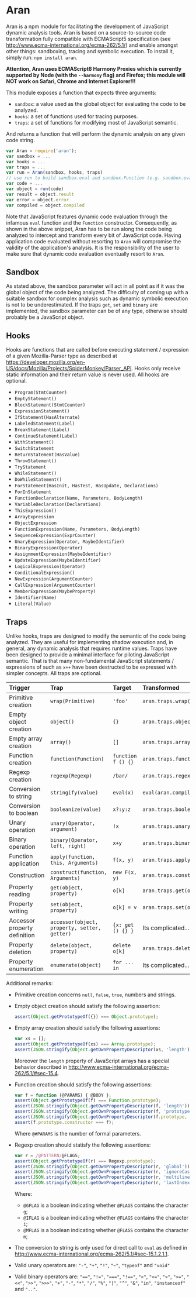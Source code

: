 # Aran

Aran is a npm module for facilitating the development of JavaScript dynamic analysis tools. Aran is based on a source-to-source code transformation fully compatible with ECMAScript5 specification (see http://www.ecma-international.org/ecma-262/5.1/) and enable amongst other things: sandboxing, tracing and symbolic execution. To install it, simply run: `npm install aran`.

**Attention, Aran uses ECMAScript6 Harmony Proxies which is currently supported by Node (with the `--harmony` flag) and Firefox; this module will NOT work on Safari, Chrome and Internet Explorer!!!**

This module exposes a function that expects three arguments:

* `sandbox`: a value used as the global object for evaluating the code to be analyzed.
* `hooks`: a set of functions used for tracing purposes.
* `traps`: a set of functions for modifying most of JavaScript semantic.

And returns a function that will perform the dynamic analysis on any given code string.

```javascript
var Aran = require('aran');
var sandbox = ...
var hooks = ...
var traps = ...
var run = Aran(sandbox, hooks, traps)
// use run to build sandbox.eval and sandbox.Function (e.g. sandbox.eval = run)
var code = ...
var object = run(code)
var result = object.result
var error = object.error
var compiled = object.compiled
```

Note that JavaScript features dynamic code evaluation through the infamous `eval` function and the `Function` constructor. Consequently, as shown in the above snippet, Aran has to be run along the code being analyzed to intercept and transform every bit of JavaScript code. Having application code evaluated without resorting to `Aran` will compromise the validity of the application's analysis. It is the responsibility of the user to make sure that dynamic code evaluation eventually resort to `Aran`.

## Sandbox

As stated above, the sandbox parameter will act in all point as if it was the global object of the code being analyzed. The difficulty of coming up with a suitable sandbox for complex analysis such as dynamic symbolic execution is not to be underestimated. If the traps `get`, `set` and `binary` are implemented, the sandbox parameter can be of any type, otherwise should probably be a JavaScript object.

## Hooks

Hooks are functions that are called before executing statement / expression of a given Mozilla-Parser type as described at https://developer.mozilla.org/en-US/docs/Mozilla/Projects/SpiderMonkey/Parser_API. Hooks only receive static information and their return value is never used. All hooks are optional.

* `Program(StmtCounter)`
* `EmptyStatement()`
* `BlockStatement(StmtCounter)`
* `ExpressionStatement()`
* `IfStatement(HasAlternate)`
* `LabeledStatement(Label)`
* `BreakStatement(Label)`
* `ContinueStatement(Label)`
* `WithStatement()`
* `SwitchStatement`
* `ReturnStatement(HasValue)`
* `ThrowStatement()`
* `TryStatement`
* `WhileStatement()`
* `DoWhileStatement()`
* `ForStatement(HasInit, HasTest, HasUpdate, Declarations)`
* `ForInStatement`
* `FunctionDeclaration(Name, Parameters, BodyLength)`
* `VariableDeclaration(Declarations)`
* `ThisExpression()`
* `ArrayExpression`
* `ObjectExpression`
* `FunctionExpression(Name, Parameters, BodyLength)`
* `SequenceExpression(ExprCounter)`
* `UnaryExpression(Operator, MaybeIdentifier)`
* `BinaryExpression(Operator)`
* `AssignmentExpression(MaybeIdentifier)`
* `UpdateExpression(MaybeIdentifier)`
* `LogicalExpression(Operator)`
* `ConditionalExpression()`
* `NewExpression(ArgumentCounter)`
* `CallExpression(ArgumentCounter)`
* `MemberExpression(MaybeProperty)`
* `Identifier(Name)`
* `Literal(Value)`

## Traps

Unlike hooks, traps are designed to modify the semantic of the code being analyzed. They are useful for implementing shadow execution and, in general, any dynamic analysis that requires runtime values. Traps have been designed to provide a minimal interface for piloting JavaScript semantic. That is that many non-fundamental JavaScript statements / expressions of such as `x++` have been destructed to be expressed with simpler concepts. All traps are optional.

Trigger | Trap | Target | Transformed
:-------|:-----|:-------|:-----------
Primitive creation | `wrap(Primitive)` | `'foo'` | `aran.traps.wrap('foo')`
Empty object creation | `object()` | `{}`| `aran.traps.object()`
Empty array creation | `array()` | `[]` | `aran.traps.array()`
Function creation | `function(Function)` | `function f () {}` | `aran.traps.function(function () {})`
Regexp creation | `regexp(Regexp)` | `/bar/` | `aran.traps.regex(/bar/)`
Conversion to string | `stringify(value)` | `eval(x)` | `eval(aran.compile(aran.traps.stringify(x)))`
Conversion to boolean | `booleanize(value)` | `x?:y:z` | `aran.traps.booleanize(x)?y:z`
Unary operation | `unary(Operator, argument)` | `!x` | `aran.traps.unary('!', x)`
Binary operation | `binary(Operator, left, right)` | `x+y` | `aran.traps.binary('+', x, y)`
Function application | `apply(function, this, Arguments)` | `f(x, y)` | `aran.traps.apply(f, undefined, [x,y])`
Construction | `construct(function, Arguments)` | `new F(x, y)` | `aran.traps.construct(F, [x,y])`
Property reading | `get(object, property)` | `o[k]` | `aran.traps.get(o, k)`
Property writing | `set(object, property)` | `o[k] = v` | `aran.traps.set(o, k, v)`
Accessor property definition | `accessor(object, property, setter, getter)` | `{x: get () {} }` | Its complicated...
Property deletion | `delete(object, property)` | `delete o[k]` | `aran.traps.delete(o, k)`
Property enumeration | `enumerate(object)` | `for ... in` | Its complicated...

Additional remarks:

* Primitive creation concerns `null`, `false`, `true`, numbers and strings.

* Empty object creation should satisfy the following assertion:

    ```javascript
    assert(Object.getPrototypeOf({}) === Object.prototype);
    ```

* Empty array creation should satisfy the following assertions:

    ```javascript
    var xs = [];
    assert(Object.getPrototypeOf(xs) === Array.prototype);
    assert(JSON.stringify(Object.getOwnPropertyDescriptor(xs, 'length')) === '{"value":0,"writable":true,"enumerable":false,"configurable":false}');
    ```

    Moreover the `length` property of JavaScript arrays has a special behavior described in http://www.ecma-international.org/ecma-262/5.1/#sec-15.4.

* Function creation should satisfy the following assertions:

    ```javascript
    var f = function (@PARAMS) { @BODY };
    assert(Object.getPrototypeOf(f) === Function.prototype);
    assert(JSON.stringify(Object.getOwnPropertyDescriptor(f, 'length')) === '{"value":@#PARAMS, "writable":false,"enumerable":false,"configurable":false}');
    assert(JSON.stringify(Object.getOwnPropertyDescriptor(f, 'prototype')) === '{"value":{},"writable":true,"enumerable":false,"configurable":false}');
    assert(JSON.stringify(Object.getOwnPropertyDescriptor(f.prototype, 'constructor')) === '{"writable":true,"enumerable":false,"configurable":true}');
    assert(f.prototype.constructor === f);
    ```

    Where `@#PARAMS` is the number of formal parameters.

* Regexp creation should statisfy the following assertions:

    ```javascript
    var r = /@PATTERN/@FLAGS;
    assert(Object.getPrototypeOf(r) === Regexp.prototype);
    assert(JSON.stringify(Object.getOwnPropertyDescriptor(r, 'global')) === '{"value":@GFLAG,"writable":false,"enumerable":false,"configurable":false}');
    assert(JSON.stringify(Object.getOwnPropertyDescriptor(r, 'ignoreCase')) === '{"value":@IFLAG,"writable":false,"enumerable":false,"configurable":false}');
    assert(JSON.stringify(Object.getOwnPropertyDescriptor(r, 'multiline')) === '{"value":@MFLAG,"writable":false,"enumerable":false,"configurable":false}');
    assert(JSON.stringify(Object.getOwnPropertyDescriptor(r, 'lastIndex')) === '{"value":0,"writable":true,"enumerable":false,"configurable":false}');
    ```

    Where:
    * `@GFLAG` is a boolean indicating whether `@FLAGS` contains the character `g`;
    * `@IFLAG` is a boolean indicating whether `@FLAGS` contains the character `i`;
    * `@MFLAG` is a boolean indicating whether `@FLAGS` contains the character `m`;

* The conversion to string is only used for direct call to `eval` as defined in http://www.ecma-international.org/ecma-262/5.1/#sec-15.1.2.1.1.

* Valid unary operators are: `"-"`, `"+"`, `"!"`, `"~"`, `"typeof"` and `"void"`

* Valid binary operators are: `"=="`, `"!="`, `"==="`, `"!=="`, `"<"`, `"<="`, `">"`, `">="`, `"<<"`, `">>"`, `">>>"`, `"+"`, `"-"`, `"*"`, `"/"`, `"%"`, `"|"`, `"^"`, `"&"`, `"in"`, `"instanceof"` and `".."`.
